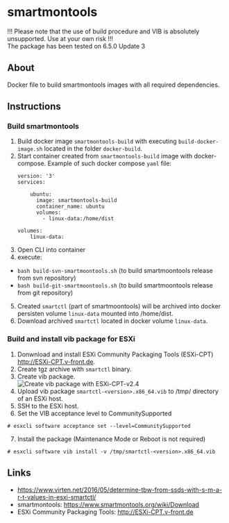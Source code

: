# smartmontools

!!! Please note that the use of build procedure and VIB is absolutely unsupported. Use at your own risk !!!\
The package has been tested on 6.5.0 Update 3

## About

Docker file to build smartmontools images with all required dependencies.

## Instructions

### Build smartmontools

1. Build docker image `smartmontools-build` with executing `build-docker-image.sh` located in the folder `docker-build`.
2. Start container created from `smartmontools-build` image with docker-compose. Example of such docker compose `yaml` file:
    ```
    version: '3'
    services:

        ubuntu:
          image: smartmontools-build
          container_name: ubuntu
          volumes:
            - linux-data:/home/dist

    volumes:
        linux-data:
    ```
3. Open CLI into container
4. execute:
  - `bash build-svn-smartmoontools.sh` (to build smartmoontools release from svn repository)
  - `bash build-git-smartmoontools.sh` (to build smartmoontools release from git repository)
5. Created `smartctl` (part of smartmoontools) will be archived into docker persisten volume `linux-data` mounted into /home/dist.
6. Download archived `smartctl` located in docker volume `linux-data`.

### Build and install vib package for ESXi

1. Donwnload and install ESXi Community Packaging Tools (ESXi-CPT) http://ESXi-CPT.v-front.de.
2. Create tgz archive with `smartctl` binary.
3. Create vib package.\
![Create vib package with ESXi-CPT-v2.4](https://github.com/mahalozan/smartmontools/blob/master/ESXi-CPT-v2.4.png)
4. Upload vib package `smartctl-<version>.x86_64.vib` to /tmp/ directory of an ESXi host.
5. SSH to the ESXi host.
6. Set the VIB acceptance level to CommunitySupported
```
# esxcli software acceptance set --level=CommunitySupported
```
7. Install the package (Maintenance Mode or Reboot is not required)
```
# esxcli software vib install -v /tmp/smartctl-<version>.x86_64.vib
```


## Links

- https://www.virten.net/2016/05/determine-tbw-from-ssds-with-s-m-a-r-t-values-in-esxi-smartctl/
- smartmontools: https://www.smartmontools.org/wiki/Download
- ESXi Community Packaging Tools: http://ESXi-CPT.v-front.de
